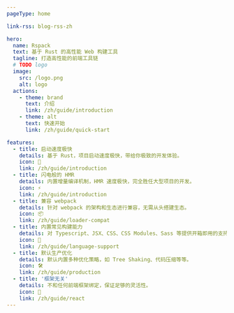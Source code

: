 ```yaml
---
pageType: home

link-rss: blog-rss-zh

hero:
  name: Rspack
  text: 基于 Rust 的高性能 Web 构建工具
  tagline: 打造高性能的前端工具链
  # TODO logo
  image:
    src: /logo.png
    alt: logo
  actions:
    - theme: brand
      text: 介绍
      link: /zh/guide/introduction
    - theme: alt
      text: 快速开始
      link: /zh/guide/quick-start

features:
  - title: 启动速度极快
    details: 基于 Rust，项目启动速度极快，带给你极致的开发体验。
    icon: 🚀
    link: /zh/guide/introduction
  - title: 闪电般的 HMR
    details: 内置增量编译机制，HMR 速度极快，完全胜任大型项目的开发。
    icon: ⚡
    link: /zh/guide/introduction
  - title: 兼容 webpack
    details: 针对 webpack 的架构和生态进行兼容，无需从头搭建生态。
    icon: 📦
    link: /zh/guide/loader-compat
  - title: 内置常见构建能力
    details: 对 Typescript、JSX、CSS、CSS Modules、Sass 等提供开箱即用的支持。
    icon: 🎨
    link: /zh/guide/language-support
  - title: 默认生产优化
    details: 默认内置多种优化策略，如 Tree Shaking、代码压缩等等。
    icon: 🛠️
    link: /zh/guide/production
  - title: '框架无关'
    details: 不和任何前端框架绑定，保证足够的灵活性。
    icon: 🎯
    link: /zh/guide/react
---
```

